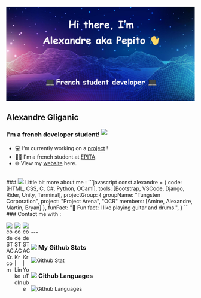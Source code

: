 ![Banniere picture](https://raw.githubusercontent.com/Alexandre-Gliganic/Alexandre-Gliganic/master/baniere-github-v2.jpg)

## Alexandre Gliganic

<img align='right' src="https://media.giphy.com/media/M9gbBd9nbDrOTu1Mqx/giphy.gif" width="250">

### I'm a french developer student!

- 💻 I’m currently working on a [project][websiteproject] !
- 👨‍🎓 I'm a french student at [EPITA][epita].
- 🌐 View my [website][website] here.
<br />
### <img src="https://media.giphy.com/media/mtAU9hD8qdrBC/giphy.gif" width="50"> Little bit more about me :
```javascript
const alexandre = {
  code: [HTML, CSS, C, C#, Python, OCaml],
  tools: [Bootstrap, VSCode, Django, Rider, Unity, Terminal],
  projectGroup: {
                        groupName: "Tungsten Corporation",
                        project: "Project Arena", "OCR"
                        members: [Amine, Alexandre, Martin, Bryan]
                      },
 funFact: "🎸 Fun fact: I like playing guitar and drums.",
}
```
<br />
### Contact me with :

[<img align="left" alt="codeSTACKr.com" width="22px" src="https://e7.pngegg.com/pngimages/114/264/png-clipart-web-development-web-design-logo-web-design-globe-text.png" />][website]
[<img align="left" alt="codeSTACKr | LinkedIn" width="22px" src="https://cdn.jsdelivr.net/npm/simple-icons@v3/icons/linkedin.svg" />][linkedin]
[<img align="left" alt="codeSTACKr | YouTube" width="22px" src="https://cdn.jsdelivr.net/npm/simple-icons@v3/icons/youtube.svg" />][youtube]

<br />
---

### <img src="https://media.giphy.com/media/jQDGQlcdmuyWbVpomT/giphy.gif" width="40"> My Github Stats 

![Github Stat](https://github-readme-stats-git-master.alexandre-gliganic.vercel.app//api?username=alexandre-gliganic&show_icons=true&theme=buefy&hide_border=true&count_private=true&include_all_commits=true)



### <img src="https://media.giphy.com/media/jQDGQlcdmuyWbVpomT/giphy.gif" width="40"> Github Languages
![Github Languages](https://github-readme-stats-git-master.alexandre-gliganic.vercel.app/api/top-langs/?username=alexandre-gliganic&langs_count=8)


[website]: https://alexandregliganic.fr
[websiteproject]: https://www.alexandregliganic.fr/projets.html
[youtube]: https://www.youtube.com/channel/UCKX6bcwoQZ-B5nfRiMTZkqg
[epita]: https://www.epita.fr/
[linkedin]: https://www.linkedin.com/in/alexandre-gliganic-1a4bb41ba/

